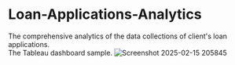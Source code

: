 # Loan-Applications-Analytics
The comprehensive analytics of the data collections of client's loan applications. \
The Tableau dashboard sample.
![Screenshot 2025-02-15 205845](https://github.com/user-attachments/assets/8f042a5f-825a-4d34-a03c-67174b224b67)
